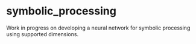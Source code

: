 # symbolic_processing
Work in progress on developing a neural network for symbolic processing using supported dimensions.
